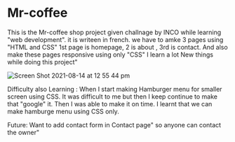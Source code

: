 
# Mr-coffee

This is the Mr-coffee shop project  given challnage by INCO while learning "web development".
it is writeen in french.
we have to amke 3 pages using "HTML and CSS"
1st page is homepage, 2 is about , 3rd is contact.
And also make these pages responsive using only "CSS"
I learn a lot New things while doing this project" 

![Screen Shot 2021-08-14 at 12 55 44 pm](https://user-images.githubusercontent.com/59786494/129432270-e1461382-f821-496f-8da5-3f5c3de7eb01.png)




Difficulty also Learning : When I start making Hamburger menu for smaller screen using CSS. It was difficult to me but then I keep continue to make that "google" it. Then I was able to make it on time. I learnt that we can make hamburge menu using CSS only.

Future: Want to add contact form in Contact page" so anyone can contact the owner"
